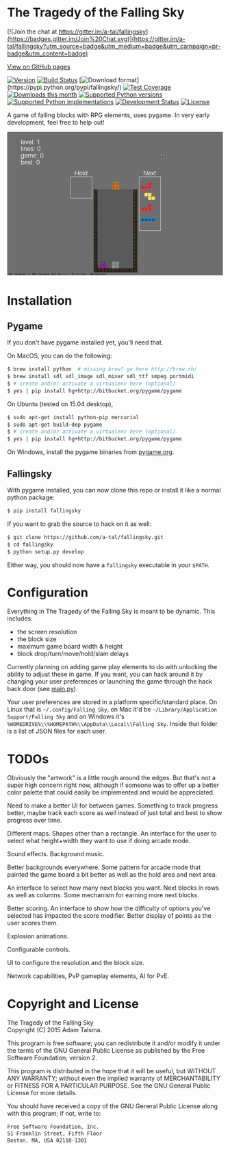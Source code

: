 The Tragedy of the Falling Sky
==============================

[![Join the chat at https://gitter.im/a-tal/fallingsky](https://badges.gitter.im/Join%20Chat.svg)](https://gitter.im/a-tal/fallingsky?utm_source=badge&utm_medium=badge&utm_campaign=pr-badge&utm_content=badge)

[View on GitHub pages](http://a-tal.github.io/fallingsky/)

[![Version](https://img.shields.io/pypi/v/fallingsky.svg)](https://pypi.python.org/pypi/fallingsky/)
[![Build Status](https://img.shields.io/travis/a-tal/fallingsky.svg)](https://travis-ci.org/a-tal/fallingsky)
[![Download format](https://img.shields.io/badge/format-wheel-green.svg?)](https://pypi.python.org/pypi/fallingsky/)
[![Test Coverage](https://img.shields.io/coveralls/a-tal/fallingsky.svg)](https://coveralls.io/r/a-tal/fallingsky)
[![Downloads this month](https://img.shields.io/pypi/dm/fallingsky.svg)](https://pypi.python.org/pypi/fallingsky/)
[![Supported Python versions](https://img.shields.io/badge/python-2.7,%203.4-blue.svg)](https://pypi.python.org/pypi/fallingsky/)
[![Supported Python implementations](https://img.shields.io/badge/implementation-cpython-blue.svg)](https://pypi.python.org/pypi/fallingsky/)
[![Development Status](https://img.shields.io/badge/status-pre--alpha-red.svg)](https://pypi.python.org/pypi/fallingsky/)
[![License](https://img.shields.io/pypi/l/fallingsky.svg)](https://pypi.python.org/pypi/fallingsky/)

A game of falling blocks with RPG elements, uses pygame. In very early development, feel free to help out!

![](https://raw.githubusercontent.com/a-tal/fallingsky/gh-pages/images/demo.gif)


Installation
============

Pygame
------

If you don't have pygame installed yet, you'll need that.

On MacOS, you can do the following:

```bash
$ brew install python  # missing brew? go here http://brew.sh/
$ brew install sdl sdl_image sdl_mixer sdl_ttf smpeg portmidi
$ # create and/or activate a virtualenv here (optional)
$ yes | pip install hg+http://bitbucket.org/pygame/pygame
```

On Ubuntu (tested on 15.04 desktop),

```bash
$ sudo apt-get install python-pip mercurial
$ sudo apt-get build-dep pygame
$ # create and/or activate a virtualenv here (optional)
$ yes | pip install hg+http://bitbucket.org/pygame/pygame
```

On Windows, install the pygame binaries from [pygame.org](http://pygame.org/download.shtml).


Fallingsky
----------

With pygame installed, you can now clone this repo or install it like a normal python package:

```bash
$ pip install fallingsky
```

If you want to grab the source to hack on it as well:

```bash
$ git clone https://github.com/a-tal/fallingsky.git
$ cd fallingsky
$ python setup.py develop
```

Either way, you should now have a `fallingsky` executable in your `$PATH`.


Configuration
=============

Everything in The Tragedy of the Falling Sky is meant to be dynamic. This includes:

* the screen resolution
* the block size
* maximum game board width & height
* block drop/turn/move/hold/slam delays

Currently planning on adding game play elements to do with unlocking the ability to adjust these in game. If you want, you can hack around it by changing your user preferences or launching the game through the hack back door (see [main.py](https://github.com/a-tal/fallingsky/raw/master/fallingsky/main.py)).

Your user preferences are stored in a platform specific/standard place. On Linux that is `~/.config/Falling Sky`, on Mac it'd be `~/Library/Application Support/Falling Sky` and on Windows it's `%HOMEDRIVE%\\%HOMEPATH%\\AppData\\Local\\Falling Sky`. Inside that folder is a list of JSON files for each user.


TODOs
=====

Obviously the "artwork" is a little rough around the edges. But that's not a super high concern right now, although if someone was to offer up a better color palette that could easily be implemented and would be appreciated.

Need to make a better UI for between games. Something to track progress better, maybe track each score as well instead of just total and best to show progress over time.

Different maps. Shapes other than a rectangle. An interface for the user to select what height+width they want to use if doing arcade mode.

Sound effects. Background music.

Better backgrounds everywhere. Some pattern for arcade mode that painted the game board a bit better as well as the hold area and next area.

An interface to select how many next blocks you want. Next blocks in rows as well as columns. Some mechanism for earning more next blocks.

Better scoring. An interface to show how the difficulty of options you've selected has impacted the score modifier. Better display of points as the user scores them.

Explosion animations.

Configurable controls.

UI to configure the resolution and the block size.

Network capabilities, PvP gameplay elements, AI for PvE.


Copyright and License
=====================

The Tragedy of the Falling Sky<br />
Copyright (C) 2015 Adam Talsma.

This program is free software; you can redistribute it and/or
modify it under the terms of the GNU General Public License
as published by the Free Software Foundation; version 2.

This program is distributed in the hope that it will be useful,
but WITHOUT ANY WARRANTY; without even the implied warranty of
MERCHANTABILITY or FITNESS FOR A PARTICULAR PURPOSE. See the
GNU General Public License for more details.

You should have received a copy of the GNU General Public License
along with this program; if not, write to:

    Free Software Foundation, Inc.
    51 Franklin Street, Fifth Floor
    Boston, MA, USA 02110-1301
